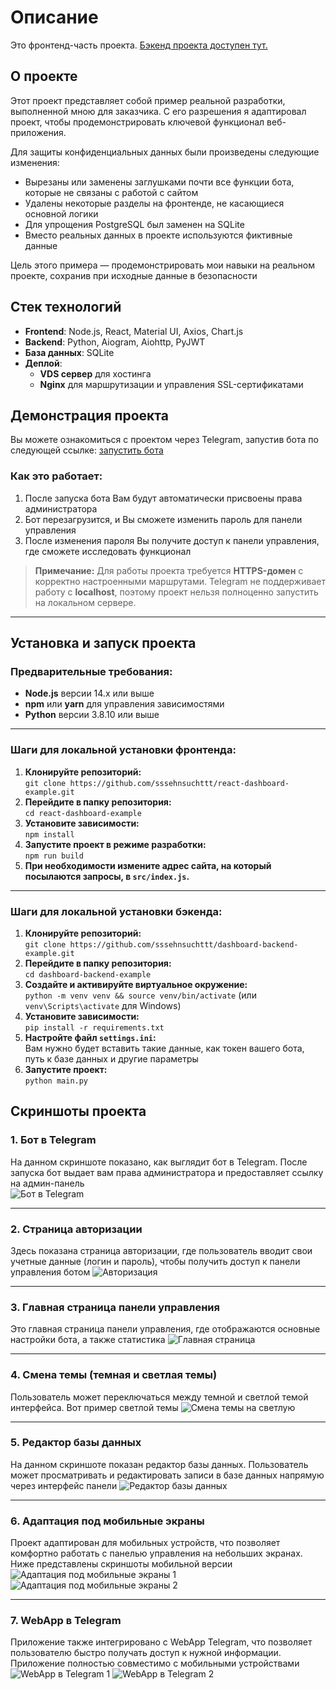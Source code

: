 # Описание

Это фронтенд-часть проекта. [Бэкенд проекта доступен тут.](https://github.com/sssehnsuchttt/dashboard-backend-example/)

## О проекте

Этот проект представляет собой пример реальной разработки, выполненной мною для заказчика. С его разрешения я адаптировал проект, чтобы продемонстрировать ключевой функционал веб-приложения. 

Для защиты конфиденциальных данных были произведены следующие изменения:

- Вырезаны или заменены заглушками почти все функции бота, которые не связаны с работой с сайтом
- Удалены некоторые разделы на фронтенде, не касающиеся основной логики
- Для упрощения PostgreSQL был заменен на SQLite
- Вместо реальных данных в проекте используются фиктивные данные

Цель этого примера — продемонстрировать мои навыки на реальном проекте, сохранив при исходные данные в безопасности

## Стек технологий

- **Frontend**: Node.js, React, Material UI, Axios, Chart.js
- **Backend**: Python, Aiogram, Aiohttp, PyJWT
- **База данных**: SQLite
- **Деплой**:
  - **VDS сервер** для хостинга
  - **Nginx** для маршрутизации и управления SSL-сертификатами
  
## Демонстрация проекта

Вы можете ознакомиться с проектом через Telegram, запустив бота по следующей ссылке: [запустить бота](https://t.me/test081024_bot?start=set_new_admin)

### Как это работает:
1. После запуска бота Вам будут автоматически присвоены права администратора
2. Бот перезагрузится, и Вы сможете изменить пароль для панели управления
3. После изменения пароля Вы получите доступ к панели управления, где сможете исследовать функционал

> **Примечание:** Для работы проекта требуется **HTTPS-домен** с корректно настроенными маршрутами. Telegram не поддерживает работу с **localhost**, поэтому проект нельзя полноценно запустить на локальном сервере.

---

## Установка и запуск проекта

### Предварительные требования:
- **Node.js** версии 14.x или выше
- **npm** или **yarn** для управления зависимостями
- **Python** версии 3.8.10 или выше

---

### Шаги для локальной установки фронтенда:

1. **Клонируйте репозиторий:**<br/>
  `git clone https://github.com/sssehnsuchttt/react-dashboard-example.git`
2. **Перейдите в папку репозитория:**</br>
  `cd react-dashboard-example`
3. **Установите зависимости:**<br/>
   `npm install`
4. **Запустите проект в режиме разработки:**<br/>
   `npm run build`
5. **При необходимости измените адрес сайта, на который посылаются запросы, в `src/index.js`.**

---

### Шаги для локальной установки бэкенда:

1. **Клонируйте репозиторий:**<br/>
  `git clone https://github.com/sssehnsuchttt/dashboard-backend-example.git`
2. **Перейдите в папку репозитория:**</br>
  `cd dashboard-backend-example`
3. **Создайте и активируйте виртуальное окружение:**<br/>
   `python -m venv venv && source venv/bin/activate` (или `venv\Scripts\activate` для Windows)
4. **Установите зависимости:**<br/>
   `pip install -r requirements.txt`
5. **Настройте файл `settings.ini`:**<br/>
   Вам нужно будет вставить такие данные, как токен вашего бота, путь к базе данных и другие параметры
6. **Запустите проект:**<br/>
   `python main.py`

## Скриншоты проекта

### 1. Бот в Telegram
На данном скриншоте показано, как выглядит бот в Telegram. После запуска бот выдает вам права администратора и предоставляет ссылку на админ-панель<br/>
![Бот в Telegram](screenshots/image1.png)

---

### 2. Страница авторизации
Здесь показана страница авторизации, где пользователь вводит свои учетные данные (логин и пароль), чтобы получить доступ к панели управления ботом
![Авторизация](screenshots/image2.png)

---

### 3. Главная страница панели управления
Это главная страница панели управления, где отображаются основные настройки бота, а также статистика
![Главная страница](screenshots/image3.png)

---

### 4. Смена темы (темная и светлая темы)
Пользователь может переключаться между темной и светлой темой интерфейса. Вот пример светлой темы
![Смена темы на светлую](screenshots/image4.png)

---

### 5. Редактор базы данных
На данном скриншоте показан редактор базы данных. Пользователь может просматривать и редактировать записи в базе данных напрямую через интерфейс панели
![Редактор базы данных](screenshots/image5.png)

---

### 6. Адаптация под мобильные экраны
Проект адаптирован для мобильных устройств, что позволяет комфортно работать с панелью управления на небольших экранах. Ниже представлены скриншоты мобильной версии<br/>
![Адаптация под мобильные экраны 1](screenshots/image6.png) ![Адаптация под мобильные экраны 2](screenshots/image7.png)

---

### 7. WebApp в Telegram
Приложение также интегрировано с WebApp Telegram, что позволяет пользователю быстро получать доступ к нужной информации. Приложение полностью совместимо с мобильными устройствами<br/>
![WebApp в Telegram 1](screenshots/image8.png) ![WebApp в Telegram 2](screenshots/image9.png)

